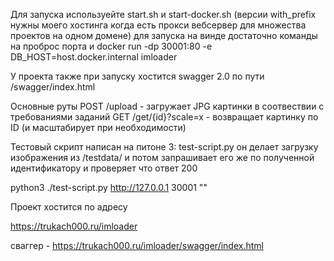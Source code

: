 Для запуска используейте start.sh и start-docker.sh 
(версии with_prefix нужны моего хостинга когда есть прокси вебсервер для множества проектов на одном домене)
для запуска на винде достаточно команды на проброс порта и 
docker run -dp 30001:80 -e DB_HOST=host.docker.internal imloader 

У проекта также при запуску хостится swagger 2.0 по пути /swagger/index.html


Основные руты
POST /upload - загружает JPG картинки в соотвествии с требованиями заданий
GET /get/{id}?scale=x - возвращает картинку по ID (и масштабирует при необходимости)


Тестовый скрипт написан на питоне 3: test-script.py
он делает загрузку изображения из /testdata/ и потом запрашивает его же по полученной идентификатору
и проверяет что ответ 200


python3 ./test-script.py http://127.0.0.1 30001 ""


Проект хостится по адресу

https://trukach000.ru/imloader

сваггер - https://trukach000.ru/imloader/swagger/index.html